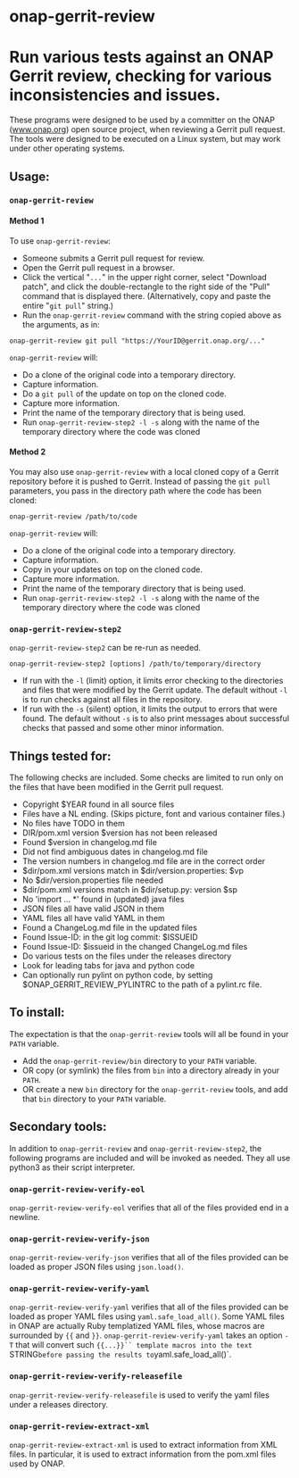 # onap-gerrit-review
# Run various tests against an ONAP Gerrit review, checking for various inconsistencies and issues.

These programs were designed to be used by a committer on the ONAP
(www.onap.org) open source project, when reviewing a Gerrit pull request.
The tools were designed to be executed on a Linux system, but may work
under other operating systems.

## Usage:

### `onap-gerrit-review`

#### Method 1

To use `onap-gerrit-review`:

* Someone submits a Gerrit pull request for review.
* Open the Gerrit pull request in a browser.
* Click the vertical "`...`" in the upper right corner,
select "Download patch", and click the double-rectangle
to the right side of the "Pull" command that is displayed
there. (Alternatively, copy and paste the entire "`git pull`" string.)
* Run the `onap-gerrit-review` command with the string copied above
as the arguments, as in:

``` shell
onap-gerrit-review git pull "https://YourID@gerrit.onap.org/..."
```

`onap-gerrit-review` will:

* Do a clone of the original code into a temporary directory.
* Capture information.
* Do a `git pull` of the update on top on the cloned code.
* Capture more information.
* Print the name of the temporary directory that is being used.
* Run `onap-gerrit-review-step2 -l -s` along with the name of the
temporary directory where the code was cloned

#### Method 2

You may also use `onap-gerrit-review` with a local cloned copy of a
Gerrit repository before it is pushed to Gerrit.
Instead of passing the `git pull` parameters, you pass in the directory
path where the code has been cloned:

``` shell
onap-gerrit-review /path/to/code
```

`onap-gerrit-review` will:

* Do a clone of the original code into a temporary directory.
* Capture information.
* Copy in your updates on top on the cloned code.
* Capture more information.
* Print the name of the temporary directory that is being used.
* Run `onap-gerrit-review-step2 -l -s` along with the name of the
temporary directory where the code was cloned


### `onap-gerrit-review-step2`

`onap-gerrit-review-step2` can be re-run as needed.

``` shell
onap-gerrit-review-step2 [options] /path/to/temporary/directory
```

* If run with the `-l` (limit) option, it limits error checking to
the directories and files that were modified by the Gerrit update.
The default without `-l` is to run checks against all files in
the repository.
* If run with the `-s` (silent) option, it limits the output to errors
that were found.
The default without `-s` is to also print messages about successful
checks that passed and some other minor information.

## Things tested for:

The following checks are included.
Some checks are limited to run only on the files that have been
modified in the Gerrit pull request.

* Copyright $YEAR found in all source files
* Files have a NL ending. (Skips picture, font and various container files.)
* No files have TODO in them
* DIR/pom.xml version $version has not been released
* Found $version in changelog.md file
* Did not find ambiguous dates in changelog.md file
* The version numbers in changelog.md file are in the correct order
* $dir/pom.xml versions match in $dir/version.properties: $vp
* No $dir/version.properties file needed
* $dir/pom.xml versions match in $dir/setup.py: version $sp
* No 'import ... *' found in (updated) java files
* JSON files all have valid JSON in them
* YAML files all have valid YAML in them
* Found a ChangeLog.md file in the updated files
* Found Issue-ID: in the git log commit: $ISSUEID
* Found Issue-ID: $issueid in the changed ChangeLog.md files
* Do various tests on the files under the releases directory
* Look for leading tabs for java and python code
* Can optionally run pylint on python code, by setting $ONAP_GERRIT_REVIEW_PYLINTRC to the path of a pylint.rc file.


## To install:

The expectation is that the `onap-gerrit-review` tools will all
be found in your `PATH` variable.
* Add the `onap-gerrit-review/bin` directory to your `PATH` variable.
* OR copy (or symlink) the files from `bin` into a directory already in your `PATH`.
* OR create a new `bin` directory for the `onap-gerrit-review` tools, and
add that `bin` directory to your `PATH` variable.

## Secondary tools:

In addition to `onap-gerrit-review` and `onap-gerrit-review-step2`, the following
programs are included and will be invoked as needed. They all use python3 as
their script interpreter.

### `onap-gerrit-review-verify-eol`

`onap-gerrit-review-verify-eol` verifies that all of the files provided
end in a newline.

### `onap-gerrit-review-verify-json`

`onap-gerrit-review-verify-json` verifies that all of the files provided
can be loaded as proper JSON files using `json.load()`.

### `onap-gerrit-review-verify-yaml`

`onap-gerrit-review-verify-yaml` verifies that all of the files provided
can be loaded as proper YAML files using `yaml.safe_load_all()`.
Some YAML files in ONAP are actually Ruby templatized YAML files, whose
macros are surrounded by `{{` and `}}`.
`onap-gerrit-review-verify-yaml` takes an option `-T` that will convert
such `{{...}}`` template macros into the text `STRING` before passing the
results to `yaml.safe_load_all()`.

### `onap-gerrit-review-verify-releasefile`

`onap-gerrit-review-verify-releasefile` is used to verify the yaml files
under a releases directory.

### `onap-gerrit-review-extract-xml`

`onap-gerrit-review-extract-xml` is used to extract information from XML
files. In particular, it is used to extract information from the pom.xml
files used by ONAP.
